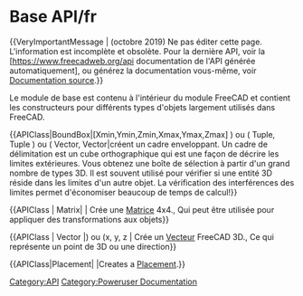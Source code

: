 # Base API/fr

 {{VeryImportantMessage | (octobre 2019) Ne pas éditer cette page. L'information est incomplète et obsolète. Pour la dernière API, voir la [https://www.freecadweb.org/api documentation de l'API générée automatiquement], ou générez la documentation vous-même, voir [Documentation source](Source_documentation/fr.md).}}

Le module de base est contenu à l\'intérieur du module FreeCAD et contient les constructeurs pour différents types d\'objets largement utilisés dans FreeCAD.


{{APIClass|BoundBox|[Xmin,Ymin,Zmin,Xmax,Ymax,Zmax] ) ou ( Tuple, Tuple ) ou ( Vector, Vector|créent un cadre enveloppant. Un cadre de délimitation est un cube orthographique qui est une façon de décrire les limites extérieures. Vous obtenez une boîte de sélection à partir d'un grand nombre de types 3D. Il est souvent utilisé pour vérifier si une entité 3D réside dans les limites d'un autre objet. La vérification des interférences des limites permet d'économiser beaucoup de temps de calcul!}}


{{APIClass | Matrix| | Crée une  [ Matrice](Matrix_API/fr.md) 4x4., Qui peut être utilisée pour appliquer des transformations aux objets}}

{{APIClass | Vector |) ou (x, y, z | Crée un  [ Vecteur](Vector_API/fr.md) FreeCAD 3D., Ce qui représente un point de 3D ou une direction}}


{{APIClass|Placement| |Creates a [Placement](Placement_API.md).}}


 

[Category:API](Category:API.md) [Category:Poweruser Documentation](Category:Poweruser_Documentation.md)
